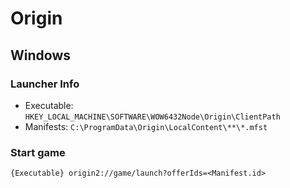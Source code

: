 # Origin

## Windows

### Launcher Info

- Executable:
  `HKEY_LOCAL_MACHINE\SOFTWARE\WOW6432Node\Origin\ClientPath`
- Manifests:
  `C:\ProgramData\Origin\LocalContent\**\*.mfst`

### Start game

`{Executable} origin2://game/launch?offerIds=<Manifest.id>`


